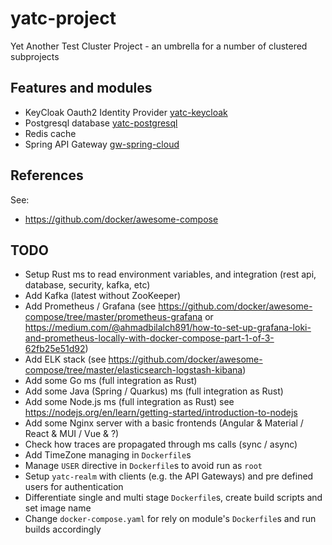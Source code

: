 # yatc-project
Yet Another Test Cluster Project - an umbrella for a number of clustered subprojects

## Features and modules
- KeyCloak Oauth2 Identity Provider [yatc-keycloak](./yatc-keycloak)
- Postgresql database [yatc-postgresql](./yatc-postgresql)
- Redis cache
- Spring API Gateway [gw-spring-cloud](./gw-spring-cloud)

## References

See:
- https://github.com/docker/awesome-compose

## TODO
- Setup Rust ms to read environment variables, and integration (rest api, database, security, kafka, etc)
- Add Kafka (latest without ZooKeeper)
- Add Prometheus / Grafana (see https://github.com/docker/awesome-compose/tree/master/prometheus-grafana or https://medium.com/@ahmadbilalch891/how-to-set-up-grafana-loki-and-prometheus-locally-with-docker-compose-part-1-of-3-62fb25e51d92)
- Add ELK stack (see https://github.com/docker/awesome-compose/tree/master/elasticsearch-logstash-kibana)
- Add some Go ms (full integration as Rust)
- Add some Java (Spring / Quarkus) ms (full integration as Rust)
- Add some Node.js ms (full integration as Rust) see https://nodejs.org/en/learn/getting-started/introduction-to-nodejs
- Add some Nginx server with a basic frontends (Angular & Material / React & MUI / Vue & ?)
- Check how traces are propagated through ms calls (sync / async)
- Add TimeZone managing in `Dockerfile`s
- Manage `USER` directive in `Dockerfile`s to avoid run as `root`
- Setup `yatc-realm` with clients (e.g. the API Gateways) and pre defined users for authentication
- Differentiate single and multi stage `Dockerfile`s, create build scripts and set image name
- Change `docker-compose.yaml` for rely on module's `Dockerfile`s and run builds accordingly
